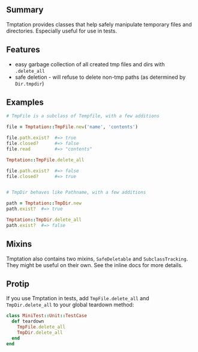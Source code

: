Summary
-------
Tmptation provides classes that help safely manipulate temporary files and
directories. Especially useful for use in tests.

Features
--------
* easy garbage collection of all created tmp files and dirs with `.delete_all`
* safe deletion - will refuse to delete non-tmp paths (as determined by `Dir.tmpdir`)

Examples
--------

```ruby
# TmpFile is a subclass of Tempfile, with a few additions

file = Tmptation::TmpFile.new('name', 'contents')

file.path.exist?  #=> true
file.closed?      #=> false
file.read         #=> "contents"

Tmptation::TmpFile.delete_all

file.path.exist?  #=> false
file.closed?      #=> true


# TmpDir behaves like Pathname, with a few additions

path = Tmptation::TmpDir.new
path.exist?  #=> true

Tmptation::TmpDir.delete_all
path.exist?  #=> false
```

Mixins
------

Tmptation also contains two mixins, `SafeDeletable` and `SubclassTracking`.
They might be useful on their own. See the inline docs for more details.

Protip
------

If you use Tmptation in tests, add `TmpFile.delete_all` and `TmpDir.delete_all`
to your global teardown method:

```ruby
class MiniTest::Unit::TestCase
  def teardown
    TmpFile.delete_all
    TmpDir.delete_all
  end
end
```
